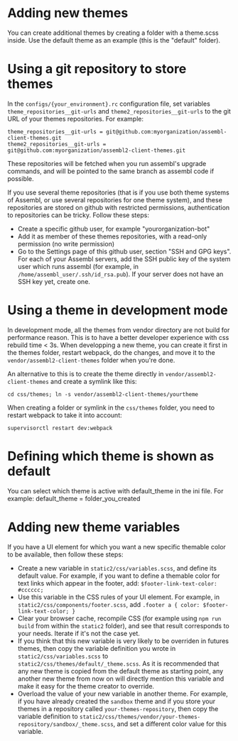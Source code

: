 # Adding new themes

You can create additional themes by creating a folder with a theme.scss inside.
Use the default theme as an example (this is the "default" folder).


# Using a git repository to store themes

In the `configs/{your_environment}.rc` configuration file, set variables `theme_repositories__git-urls` and `theme2_repositories__git-urls` to the git URL of your themes repositories. For example:

```
theme_repositories__git-urls = git@github.com:myorganization/assembl-client-themes.git
theme2_repositories__git-urls = git@github.com:myorganization/assembl2-client-themes.git
```

These repositories will be fetched when you run assembl's upgrade commands, and will be pointed to the same branch as assembl code if possible.

If you use several theme repositories (that is if you use both theme systems of Assembl, or use several repositories for one theme system), and these repositories are stored on github with restricted permissions, authentication to repositories can be tricky. Follow these steps:
* Create a specific github user, for example "yourorganization-bot"
* Add it as member of these themes repositories, with a read-only permission (no write permission)
* Go to the Settings page of this github user, section "SSH and GPG keys". For each of your Assembl servers, add the SSH public key of the system user which runs assembl (for example, in `/home/assembl_user/.ssh/id_rsa.pub`). If your server does not have an SSH key yet, create one.


# Using a theme in development mode

In development mode, all the themes from vendor directory are not build
for performance reason. This is to have a better developer experience with
css rebuild time < 3s. When developping a new theme, you can create it first
in the themes folder, restart webpack, do the changes, and move it to the
`vendor/assembl2-client-themes` folder when you're done.

An alternative to this is to create the theme directly in
`vendor/assembl2-client-themes` and create a symlink like this:


    cd css/themes; ln -s vendor/assembl2-client-themes/yourtheme

When creating a folder or symlink in the `css/themes` folder, you need
to restart webpack to take it into account:

    supervisorctl restart dev:webpack


# Defining which theme is shown as default

You can select which theme is active with default_theme in the ini file.
For example:
default_theme = folder_you_created


# Adding new theme variables

If you have a UI element for which you want a new specific themable color to be available, then follow these steps:

* Create a new variable in `static2/css/variables.scss`, and define its default value. For example, if you want to define a themable color for text links which appear in the footer, add: `$footer-link-text-color: #cccccc;`
* Use this variable in the CSS rules of your UI element. For example, in `static2/css/components/footer.scss`, add `.footer a { color: $footer-link-text-color; }`
* Clear your browser cache, recompile CSS (for example using `npm run build` from within the `static2` folder), and see that result corresponds to your needs. Iterate if it's not the case yet.
* If you think that this new variable is very likely to be overriden in futures themes, then copy the variable definition you wrote in `static2/css/variables.scss` to `static2/css/themes/default/_theme.scss`. As it is recommended that any new theme is copied from the default theme as starting point, any another new theme from now on will directly mention this variable and make it easy for the theme creator to override.
* Overload the value of your new variable in another theme. For example, if you have already created the `sandbox` theme and if you store your themes in a repository called `your-themes-repository`, then copy the variable definition to `static2/css/themes/vendor/your-themes-repository/sandbox/_theme.scss`, and set a different color value for this variable.


